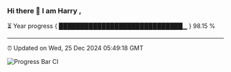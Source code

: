 ### Hi there 👋 I am Harry , 

⏳ Year progress { █████████████████████████████▁ } 98.15 %

---

⏰ Updated on Wed, 25 Dec 2024 05:49:18 GMT

![Progress Bar CI](https://github.com/duykhang68/duykhang68/workflows/Progress%20Bar%20CI/badge.svg)
